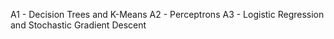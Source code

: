 A1 - Decision Trees and K-Means
A2 - Perceptrons
A3 - Logistic Regression and Stochastic Gradient Descent

